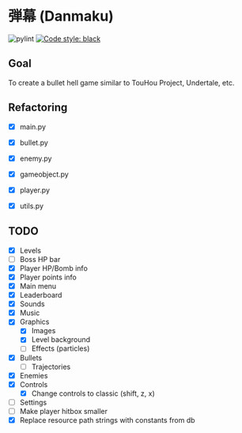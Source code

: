# 弾幕 (Danmaku)
![pylint](https://img.shields.io/badge/PyLint-9.79-yellow?logo=python&logoColor=white)
[![Code style: black](https://img.shields.io/badge/code%20style-black-000000.svg)](https://github.com/psf/black)

## Goal
To create a bullet hell game similar to TouHou Project, Undertale, etc.

## Refactoring
- [x] main.py
- [x] bullet.py
- [x] enemy.py
- [x] gameobject.py
- [x] player.py
- [x] utils.py


## TODO
- [x] Levels
- [ ] Boss HP bar
- [x] Player HP/Bomb info
- [x] Player points info
- [x] Main menu
- [x] Leaderboard
- [x] Sounds
- [x] Music
- [x] Graphics
  - [x] Images
  - [x] Level background
  - [ ] Effects (particles)
- [x] Bullets
  - [ ] Trajectories
- [x] Enemies
- [x] Controls
  - [x] Change controls to classic (shift, z, x)
- [ ] Settings
- [ ] Make player hitbox smaller
- [x] Replace resource path strings with constants from db
